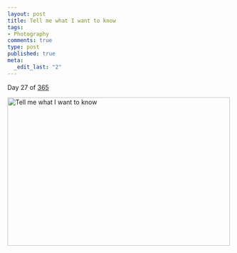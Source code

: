 ```yaml
--- 
layout: post
title: Tell me what I want to know
tags: 
- Photography
comments: true
type: post
published: true
meta: 
  _edit_last: "2"
---
```

Day 27 of <a href="http://www.flickr.com/photos/aaronbrethorst/sets/72157612028658986/">365</a>

<a href="http://www.flickr.com/photos/aaronbrethorst/3232905229/" title="Tell me what I want to know by aaronbrethorst, on Flickr"><img src="http://farm4.static.flickr.com/3513/3232905229_3af70aa7c5.jpg" width="500" height="333" alt="Tell me what I want to know" /></a>
